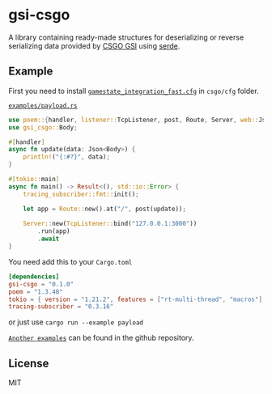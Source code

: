 # gsi-csgo
A library containing ready-made structures for deserializing or reverse serializing data provided by [CSGO GSI][valvedocs] using [serde][serdecrates].

## Example

First you need to install [`gamestate_integration_fast.cfg`](https://github.com/sam-ai56/gsi-csgo/blob/main/gsi_cfg/gamestate_integration_fast.cfg) in `csgo/cfg` folder.

[`examples/payload.rs`](https://github.com/sam-ai56/gsi-csgo/blob/main/examples/payload.rs)
```rust
use poem::{handler, listener::TcpListener, post, Route, Server, web::Json};
use gsi_csgo::Body;

#[handler]
async fn update(data: Json<Body>) {
    println!("{:#?}", data);
}

#[tokio::main]
async fn main() -> Result<(), std::io::Error> {
    tracing_subscriber::fmt::init();

    let app = Route::new().at("/", post(update));
    
    Server::new(TcpListener::bind("127.0.0.1:3000"))
        .run(app)
        .await
}
```

You need add this to your `Cargo.toml`
```toml
[dependencies]
gsi-csgo = "0.1.0"
poem = "1.3.48"
tokio = { version = "1.21.2", features = ["rt-multi-thread", "macros"] }
tracing-subscriber = "0.3.16"
```
or just use `cargo run --example payload`

[`Another examples`](https://github.com/sam-ai56/gsi-csgo/tree/main/examples) can be found in the github repository.

[valvedocs]: https://developer.valvesoftware.com/wiki/Counter-Strike:_Global_Offensive_Game_State_Integration
[serdecrates]: https://crates.io/crates/serde
## License

MIT

